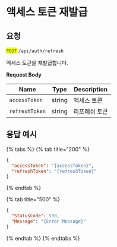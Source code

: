 # 액세스 토큰 재발급

## 요청

<mark style="color:green;">`POST`</mark> `/api/auth/refresh`

액세스 토큰을 재발급합니다.



**Request Body**

| Name           | Type   | Description |
| -------------- | ------ | ----------- |
| `accessToken`  | string | 액세스 토큰      |
| `refreshToken` | string | 리프레쉬 토큰     |



## 응답 예시

{% tabs %}
{% tab title="200" %}
```json
{
  "accessToken": "{accessToken}",
  "refreshToken": "{refreshToken}"
}
```
{% endtab %}

{% tab title="500" %}
```json
{
  "StatusCode": 500,
  "Message": "{Error Message}"
}
```
{% endtab %}
{% endtabs %}

